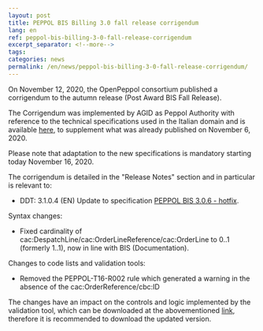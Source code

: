 ```yaml
---
layout: post
title: PEPPOL BIS Billing 3.0 fall release corrigendum
lang: en
ref: peppol-bis-billing-3-0-fall-release-corrigendum
excerpt_separator: <!--more-->
tags:
categories: news
permalink: /en/news/peppol-bis-billing-3-0-fall-release-corrigendum/
---
```


On November 12, 2020, the OpenPeppol consortium published a corrigendum to the autumn release (Post Award BIS Fall Release).

The Corrigendum was implemented by AGID as Peppol Authority with reference to the technical specifications used in the Italian domain and is available [here](https://peppol-docs.agid.gov.it/), to supplement what was already published on November 6, 2020.

Please note that adaptation to the new specifications is mandatory starting today November 16, 2020.

The corrigendum is detailed in the "Release Notes" section and in particular is relevant to:

* DDT: 3.1.0.4 (EN) Update to specification [PEPPOL BIS 3.0.6 - hotfix](https://docs.peppol.eu/poacc/upgrade-3/release-notes/).

Syntax changes:

* Fixed cardinality of cac:DespatchLine/cac:OrderLineReference/cac:OrderLine to 0..1 (formerly 1..1), now in line with BIS (Documentation).

Changes to code lists and validation tools:

* Removed the PEPPOL-T16-R002 rule which generated a warning in the absence of the cac:OrderReference/cbc:ID

The changes have an impact on the controls and logic implemented by the validation tool, which can be downloaded at the abovementioned [link](https://peppol-docs.agid.gov.it/), therefore it is recommended to download the updated version.
